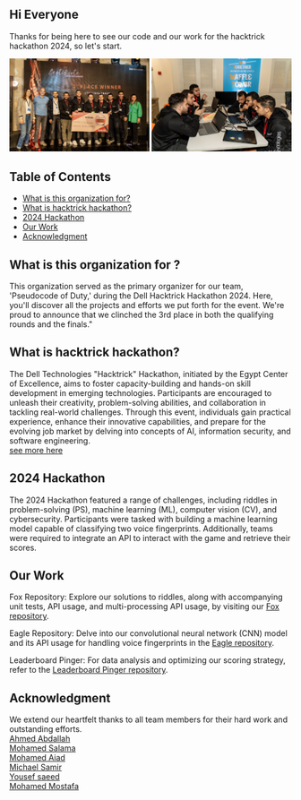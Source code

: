 ## Hi Everyone
Thanks for being here to see our code and our work for the hacktrick hackathon 2024, so let's start. 

<p float="left">
  <img src="https://github.com/PseudocodeOfDuty/.github/blob/main/profile/images/win.jpg?raw=true" width="250" />
  <img src="https://github.com/PseudocodeOfDuty/.github/blob/main/profile/images/work.jpg?raw=true" width="250" />
</p>


## Table of Contents

- [What is this organization for?](#what)
- [What is hacktrick hackathon?](#hacktrick)
- [2024 Hackathon](#2024)
- [Our Work](#work)
- [Acknowledgment](#ack)

<a id="what"></a>
## What is this organization for ?
This organization served as the primary organizer for our team, 'Pseudocode of Duty,' during the Dell Hacktrick Hackathon 2024. Here, you'll discover all the projects and efforts we put forth for the event. We're proud to announce that we clinched the 3rd place in both the qualifying rounds and the finals."

<a id="hacktrick"></a>
## What is hacktrick hackathon?

The Dell Technologies "Hacktrick" Hackathon, initiated by the Egypt Center of Excellence, aims to foster capacity-building and hands-on skill development in emerging technologies. Participants are encouraged to unleash their creativity, problem-solving abilities, and collaboration in tackling real-world challenges. Through this event, individuals gain practical experience, enhance their innovative capabilities, and prepare for the evolving job market by delving into concepts of AI, information security, and software engineering.   
[see more here](https://www.dell.com/en-eg/dt/microsites/hacktrick.htm?dgc=SM&cid=1083545&lid=spr12198213058&refid=sm_ADVOCACY_spr12198213058&linkId=258142432#collapse&tab0=0&%23eligibility&#story)

<a id="2024"></a>
## 2024 Hackathon

The 2024 Hackathon featured a range of challenges, including riddles in problem-solving (PS), machine learning (ML), computer vision (CV), and cybersecurity. Participants were tasked with building a machine learning model capable of classifying two voice fingerprints. Additionally, teams were required to integrate an API to interact with the game and retrieve their scores.

<a id="work"></a>
## Our Work

Fox Repository: Explore our solutions to riddles, along with accompanying unit tests, API usage, and multi-processing API usage, by visiting our [Fox repository](https://github.com/PseudocodeOfDuty/fox).

Eagle Repository: Delve into our convolutional neural network (CNN) model and its API usage for handling voice fingerprints in the [Eagle repository](https://github.com/PseudocodeOfDuty/eagle).

Leaderboard Pinger: For data analysis and optimizing our scoring strategy, refer to the [Leaderboard Pinger repository](https://github.com/PseudocodeOfDuty/leaderboard-pinger).

<a id="ack"></a>
## Acknowledgment
We extend our heartfelt thanks to all team members for their hard work and outstanding efforts.     
[Ahmed Abdallah](https://github.com/ahme2001)   
[Mohamed Salama](https://github.com/m13salama)   
[Mohamed Aiad](https://github.com/mohamedaiad)   
[Michael Samir](https://github.com/MichaelSamir75)   
[Yousef saeed](https://github.com/usefSaeed)   
[Mohamed Mostafa](https://github.com/mohamed-euler)

